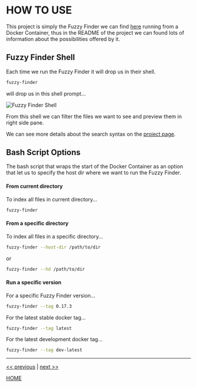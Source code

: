 # HOW TO USE

This project is simply the Fuzzy Finder we can find [here](https://github.com/junegunn/fzf)
running from a Docker Container, thus in the README of the project we can found
lots of information about the possibilities offered by it.


## Fuzzy Finder Shell

Each time we run the Fuzzy Finder it will drop us in their shell.

```bash
fuzzy-finder
```

will drop us in this shell prompt...

![Fuzzy Finder Shell](https://static.exadra37.com/img/docs/exadra37-docker/cli-tool/fuzzy-finder/fuzzy-finder-shell.png)

From this shell we can filter the files we want to see and preview them in right
side pane.

We can see more details about the search syntax on the [project page](https://github.com/junegunn/fzf#search-syntax).


## Bash Script Options

The bash script that wraps the start of the Docker Container as an option that
let us to specify the host dir where we want to run the Fuzzy Finder.

#### From current directory

To index all files in current directory...

```bash
fuzzy-finder
```

#### From a specific directory

To index all files in a specific directory...

```bash
fuzzy-finder --host-dir /path/to/dir
```
or

```bash
fuzzy-finder --hd /path/to/dir
```

#### Run a specific version

For a specific Fuzzy Finder version...

```bash
fuzzy-finder --tag 0.17.3
```

For the latest stable docker tag...

```bash
fuzzy-finder --tag latest
```

For the latest development docker tag...

```bash
fuzzy-finder --tag dev-latest
```

---

[<< previous](https://gitlab.com/exadra37-docker/cli-tool/fuzzy-finder/blob/master/docs/how-to/install.md) | [next >>](https://gitlab.com/exadra37-docker/cli-tool/fuzzy-finder/blob/master/CONTRIBUTING.md)

[HOME](https://gitlab.com/exadra37-docker/cli-tool/fuzzy-finder/blob/master/README.md)
